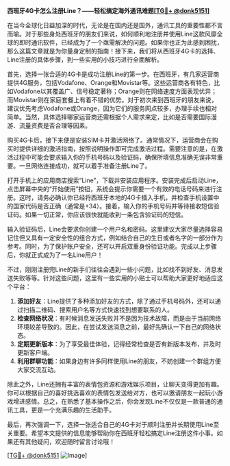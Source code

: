 **西班牙4G卡怎么注册Line？——轻松搞定海外通讯难题[[TG💪+ @donk5151](https://t.me/s/donk5151)]**

在当今全球化日益加深的时代，无论是在国内还是国外，通讯工具的重要性都不言而喻。对于那些身处西班牙的朋友们来说，如何顺利地注册并使用Line这款风靡全球的即时通讯软件，已经成为了一个亟需解决的问题。如果你也正为此感到困扰，那么这篇文章就是为你量身定制的指南！接下来，我们将从西班牙4G卡的选择、Line注册的具体步骤，到一些实用的小技巧进行全面解析。

首先，选择一张合适的4G卡是成功注册Line的第一步。在西班牙，有几家运营商提供4G服务，包括Vodafone、Orange和Movistar等。这些运营商各有特色，比如Vodafone以其覆盖广、信号稳定著称；Orange则在网络速度方面表现优异；而Movistar则在家庭套餐上有着不错的优势。对于初次来到西班牙的朋友来说，建议优先考虑Vodafone或Orange，因为它们的服务网点较多，办理手续也相对简单。当然，具体选择哪家运营商还需根据个人需求来定，比如是否需要国际漫游、流量资费是否合理等因素。

购买4G卡后，接下来便是安装SIM卡并激活网络了。通常情况下，运营商会在购买时提供详细的激活指南，按照说明操作即可完成激活过程。需要注意的是，在激活过程中可能会要求输入你的手机号码以及验证码，确保所填信息准确无误非常重要。一旦网络连接成功，就可以着手准备注册Line了。

打开手机上的应用商店搜索“Line”，下载并安装应用程序。安装完成后启动Line，点击屏幕中央的“开始使用”按钮，系统会提示你需要一个有效的电话号码来进行注册。这时，请务必确认你已经将西班牙本地的4G卡插入手机，并检查手机设置中的国家代码是否正确（通常是+34）。接着，输入你的手机号码并等待接收短信验证码。如果一切正常，你应该很快就能收到一条包含验证码的短信。

输入验证码后，Line会要求你创建一个用户名和密码。这里建议大家尽量选择容易记住但又具有一定安全性的组合方式，例如结合自己的生日或者名字的一部分作为参考。同时，为了保护账户安全，还可以开启双重身份验证功能。完成以上步骤后，你就正式成为了一名Line用户！

不过，刚刚注册完Line的新手们往往会遇到一些小问题，比如找不到好友、消息发送失败等等。针对这些问题，这里有一些实用的小贴士可以帮助大家更好地适应这个平台：

1. **添加好友**：Line提供了多种添加好友的方式，除了通过手机号码外，还可以通过扫描二维码、搜索用户名等方式快速找到想要联系的人。
2. **检查网络状况**：有时候消息发送失败并不是因为技术故障，而是由于当前网络环境较差导致的。因此，在尝试发送消息之前，最好先确认一下自己的网络状态。
3. **定期更新版本**：为了享受最佳体验，记得经常检查是否有新版本发布，并及时更新客户端。
4. **利用群聊功能**：如果身边有许多同样使用Line的朋友，不妨创建一个群组方便大家交流互动。

除此之外，Line还拥有丰富的表情包资源和游戏娱乐项目，让聊天变得更加有趣。你可以根据自己的喜好挑选喜欢的表情包发送给对方，也可以邀请朋友一起玩小游戏增进感情。总之，在熟悉了基本操作之后，你会发现Line不仅仅是一款普通的通讯工具，更是一个充满乐趣的生活助手。

最后，再次强调一下，选择一张适合自己的4G卡对于顺利注册并长期使用Line至关重要。希望本文提供的信息能够帮助你在西班牙轻松搞定Line注册这件小事。如果还有其他疑问，欢迎随时留言讨论哦！

[[TG💪+ @donk5151](https://t.me/s/donk5151) ![Image](https://i.postimg.cc/rwNCRYN7/Snipaste-2025-04-30-17-27-05.png)]